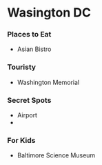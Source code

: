 # Wasington DC

### Places to Eat
- Asian Bistro


### Touristy
- Washington Memorial


### Secret Spots
- Airport
- 
### For Kids
- Baltimore Science Museum
